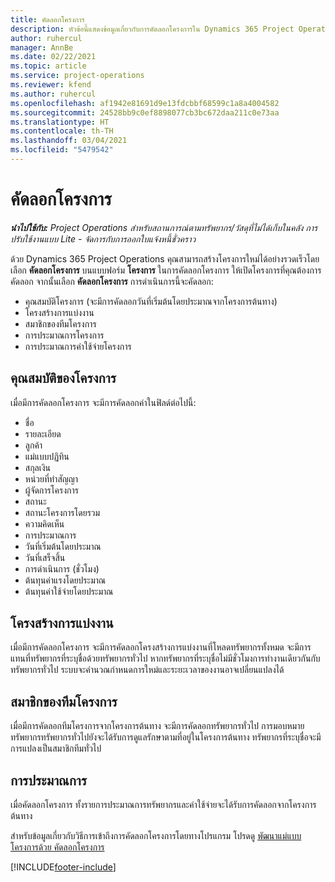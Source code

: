 ```yaml
---
title: คัดลอกโครงการ
description: หัวข้อนี้แสดงข้อมูลเกี่ยวกับการคัดลอกโครงการใน Dynamics 365 Project Operations
author: ruhercul
manager: AnnBe
ms.date: 02/22/2021
ms.topic: article
ms.service: project-operations
ms.reviewer: kfend
ms.author: ruhercul
ms.openlocfilehash: af1942e81691d9e13fdcbbf68599c1a8a4004582
ms.sourcegitcommit: 24528bb9c0ef8898077cb3bc672daa211c0e73aa
ms.translationtype: HT
ms.contentlocale: th-TH
ms.lasthandoff: 03/04/2021
ms.locfileid: "5479542"
---
```

# <a name="copy-a-project"></a>คัดลอกโครงการ

_**นำไปใช้กับ:** Project Operations สำหรับสถานการณ์ตามทรัพยากร/วัสดุที่ไม่ได้เก็บในคลัง การปรับใช้งานแบบ Lite - จัดการกับการออกใบแจ้งหนี้ชั่วคราว_

ด้วย Dynamics 365 Project Operations คุณสามารถสร้างโครงการใหม่ได้อย่างรวดเร็วโดยเลือก **คัดลอกโครงการ** บนแบบฟอร์ม **โครงการ** ในการคัดลอกโครงการ ให้เปิดโครงการที่คุณต้องการคัดลอก จากนั้นเลือก **คัดลอกโครงการ** การดำเนินการนี้จะคัดลอก:

- คุณสมบัติโครงการ (จะมีการคัดลอกวันที่เริ่มต้นโดยประมาณจากโครงการต้นทาง)
- โครงสร้างการแบ่งงาน
- สมาชิกของทีมโครงการ
- การประมาณการโครงการ
- การประมาณการค่าใช้จ่ายโครงการ

## <a name="project-properties"></a>คุณสมบัติของโครงการ

เมื่อมีการคัดลอกโครงการ จะมีการคัดลอกค่าในฟิลด์ต่อไปนี้:

- ชื่อ
- รายละเอียด
- ลูกค้า
- แม่แบบปฏิทิน
- สกุลเงิน
- หน่วยที่ทำสัญญา
- ผู้จัดการโครงการ
- สถานะ
- สถานะโครงการโดยรวม
- ความคิดเห็น
- การประมาณการ
- วันที่เริ่มต้นโดยประมาณ
- วันที่เสร็จสิ้น
- การดำเนินการ (ชั่วโมง)
- ต้นทุนค่าแรงโดยประมาณ
- ต้นทุนค่าใช้จ่ายโดยประมาณ

## <a name="work-breakdown-structure"></a>โครงสร้างการแบ่งงาน

เมื่อมีการคัดลอกโครงการ จะมีการคัดลอกโครงสร้างการแบ่งงานที่โหลดทรัพยากรทั้งหมด จะมีการแทนที่ทรัพยากรที่ระบุชื่อด้วยทรัพยากรทั่วไป หากทรัพยากรที่ระบุชื่อไม่มีชั่วโมงการทำงานเดียวกันกับทรัพยากรทั่วไป ระบบจะคำนวณกำหนดการใหม่และระยะเวลาของงานอาจเปลี่ยนแปลงได้

## <a name="project-team-members"></a>สมาชิกของทีมโครงการ

เมื่อมีการคัดลอกทีมโครงการจากโครงการต้นทาง จะมีการคัดลอกทรัพยากรทั่วไป การมอบหมายทรัพยากรทรัพยากรทั่วไปยังจะได้รับการดูแลรักษาตามที่อยู่ในโครงการต้นทาง ทรัพยากรที่ระบุชื่อจะมีการแปลงเป็นสมาชิกทีมทั่วไป

## <a name="estimates"></a>การประมาณการ

เมื่อคัดลอกโครงการ ทั้งรายการประมาณการทรัพยากรและค่าใช้จ่ายจะได้รับการคัดลอกจากโครงการต้นทาง 

สำหรับข้อมูลเกี่ยวกับวิธีการเข้าถึงการคัดลอกโครงการโดยทางโปรแกรม โปรดดู [พัฒนาแม่แบบโครงการด้วย คัดลอกโครงการ](dev-copy-project.md)


[!INCLUDE[footer-include](../includes/footer-banner.md)]
